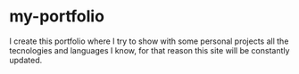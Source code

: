 # my-portfolio
I create this portfolio where I try to show with some personal projects all the tecnologies and languages I know, 
for that reason this site will be constantly updated.
